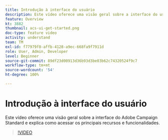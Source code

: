 ```yaml
---
title: Introdução à interface do usuário
description: Este vídeo oferece uma visão geral sobre a interface do usuário do Adobe Campaign Standard, seus principais recursos e funcionalidades.
feature: Overview
kt: 3882
thumbnail: acs-ui-get-started.png
doc-type: feature video
activity: understand
team: TM
exl-id: f77979f8-affb-4128-a9ec-668fa9f7911d
role: User, Admin, Developer
level: Beginner
source-git-commit: 89df23d00913d36b93d3be03b62c74320524f9c7
workflow-type: tm+mt
source-wordcount: '54'
ht-degree: 100%

---
```


# Introdução à interface do usuário

Este vídeo oferece uma visão geral sobre a interface do Adobe Campaign Standard e explica como acessar os principais recursos e funcionalidades.

>[!VIDEO](https://video.tv.adobe.com/v/18469?quality=12&learn=on)
